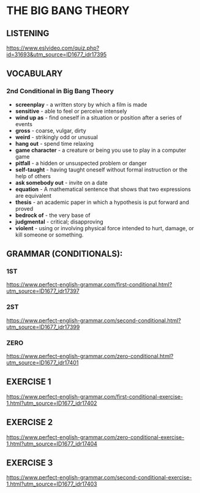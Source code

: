 # THE BIG BANG THEORY
## LISTENING
https://www.eslvideo.com/quiz.php?id=31693&utm_source=ID1677_idr17395
## VOCABULARY
### 2nd Conditional in Big Bang Theory
- **screenplay** - a written story by which a film is made
- **sensitive** - able to feel or perceive intensely
- **wind up as** - find oneself in a situation or position after a series of events
- **gross** - coarse, vulgar, dirty
- **weird** - strikingly odd or unusual
- **hang out** - spend time relaxing
- **game character** - a creature or being you use to play in a computer game
- **pitfall** - a hidden or unsuspected problem or danger
- **self-taught** - having taught oneself without formal instruction or the help of others
- **ask somebody out** - invite on a date
- **equation** - A mathematical sentence that shows that two expressions are equivalent
- **thesis** - an academic paper in which a hypothesis is put forward and proved
- **bedrock of** - the very base of
- **judgmental** - critical; disapproving
- **violent** - using or involving physical force intended to hurt, damage, or kill someone or something.
## GRAMMAR (CONDITIONALS):
### 1ST
https://www.perfect-english-grammar.com/first-conditional.html?utm_source=ID1677_idr17397
### 2ST
https://www.perfect-english-grammar.com/second-conditional.html?utm_source=ID1677_idr17399
### ZERO
https://www.perfect-english-grammar.com/zero-conditional.html?utm_source=ID1677_idr17401
## EXERCISE 1
https://www.perfect-english-grammar.com/first-conditional-exercise-1.html?utm_source=ID1677_idr17402
## EXERCISE 2
https://www.perfect-english-grammar.com/zero-conditional-exercise-1.html?utm_source=ID1677_idr17404
## EXERCISE 3
https://www.perfect-english-grammar.com/second-conditional-exercise-1.html?utm_source=ID1677_idr17403